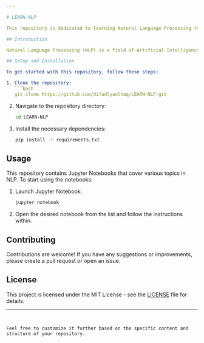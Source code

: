 ```yaml
---

# LEARN-NLP

This repository is dedicated to learning Natural Language Processing (NLP) in English. It contains various resources, tutorials, and code examples to help you get started with NLP.

## Introduction

Natural Language Processing (NLP) is a field of Artificial Intelligence (AI) that focuses on the interaction between computers and humans through natural language. This repository aims to provide a comprehensive guide to learning NLP, including practical examples and exercises.

## Setup and Installation

To get started with this repository, follow these steps:

1. Clone the repository:
   ```bash
   git clone https://github.com/difadlyaulhaq/LEARN-NLP.git
   ```
2. Navigate to the repository directory:
   ```bash
   cd LEARN-NLP
   ```
3. Install the necessary dependencies:
   ```bash
   pip install -r requirements.txt
   ```

## Usage

This repository contains Jupyter Notebooks that cover various topics in NLP. To start using the notebooks:

1. Launch Jupyter Notebook:
   ```bash
   jupyter notebook
   ```
2. Open the desired notebook from the list and follow the instructions within.

## Contributing

Contributions are welcome! If you have any suggestions or improvements, please create a pull request or open an issue.

## License

This project is licensed under the MIT License - see the [LICENSE](LICENSE) file for details.

---
```


Feel free to customize it further based on the specific content and structure of your repository.
